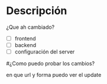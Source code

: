 # Descripción
¿Que ah cambiado?

- [ ] frontend
- [ ] backend
- [ ] configuración del server

#¿Como puedo probar los cambios?

en que url y forma puedo ver el update
